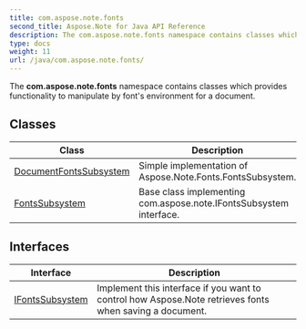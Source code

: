 ```yaml
---
title: com.aspose.note.fonts
second_title: Aspose.Note for Java API Reference
description: The com.aspose.note.fonts namespace contains classes which provides functionality to manipulate by fonts environment for a document.
type: docs
weight: 11
url: /java/com.aspose.note.fonts/
---
```



The **com.aspose.note.fonts** namespace contains classes which provides functionality to manipulate by font's environment for a document.


## Classes

| Class | Description |
| --- | --- |
| [DocumentFontsSubsystem](../com.aspose.note.fonts/documentfontssubsystem) | Simple implementation of Aspose.Note.Fonts.FontsSubsystem. |
| [FontsSubsystem](../com.aspose.note.fonts/fontssubsystem) | Base class implementing com.aspose.note.IFontsSubsystem interface. |

## Interfaces

| Interface | Description |
| --- | --- |
| [IFontsSubsystem](../com.aspose.note.fonts/ifontssubsystem) | Implement this interface if you want to control how Aspose.Note retrieves fonts when saving a document. |
